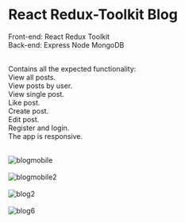 <h1>React Redux-Toolkit Blog</h1>

Front-end: React Redux Toolkit<br>
Back-end: Express Node MongoDB<br><br>

Contains all the expected functionality:<br>
View all posts.<br>
View posts by user.<br>
View single post.<br>
Like post.<br>
Create post.<br>
Edit post.<br>
Register and login.<br>
The app is responsive.<br><br>

![blogmobile](https://user-images.githubusercontent.com/38325801/221890323-226f7fd7-b217-4dd4-8f75-97bf17d48303.png)<br><br>
![blogmobile2](https://user-images.githubusercontent.com/38325801/221890823-dfa8c402-5489-4fc6-9f3a-5de8a42062bb.png)<br><br>
![blog2](https://user-images.githubusercontent.com/38325801/221890905-510f56ea-c2ad-45d2-9dab-1c3f07103455.png)<br><br>
![blog6](https://user-images.githubusercontent.com/38325801/221890944-4878ed79-83b8-4dbf-8d6b-2290be074722.png)<br><br>
